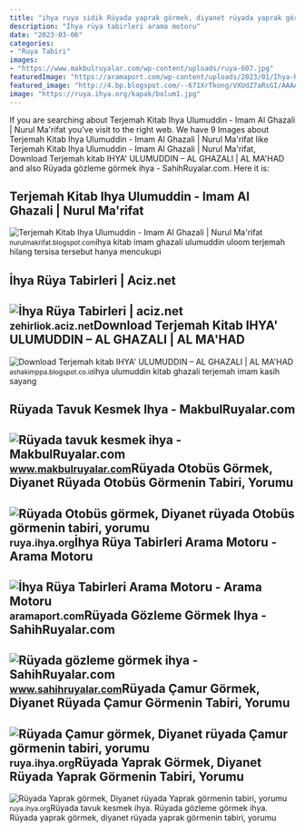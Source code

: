 ```yaml
---
title: "ihya ruya sidik Rüyada yaprak görmek, diyanet rüyada yaprak görmenin tabiri, yorumu"
description: "İhya rüya tabirleri arama motoru"
date: "2023-03-06"
categories:
- "Ruya Tabiri"
images:
- "https://www.makbulruyalar.com/wp-content/uploads/ruya-607.jpg"
featuredImage: "https://aramaport.com/wp-content/uploads/2023/01/Ihya-Ruya-Tabirleri-Yilan-Gormek-1.jpg"
featured_image: "http://4.bp.blogspot.com/--671XrTkong/VXUdZ7aRsGI/AAAAAAAAB-o/A3bt_d5_-GE/s1600/ihya.jpg"
image: "https://ruya.ihya.org/kapak/bolum1.jpg"
---
```


If you are searching about Terjemah Kitab Ihya Ulumuddin - Imam Al Ghazali | Nurul Ma'rifat you've visit to the right web. We have 9 Images about Terjemah Kitab Ihya Ulumuddin - Imam Al Ghazali | Nurul Ma'rifat like Terjemah Kitab Ihya Ulumuddin - Imam Al Ghazali | Nurul Ma'rifat, Download Terjemah kitab IHYA' ULUMUDDIN – AL GHAZALI | AL MA'HAD and also Rüyada gözleme görmek ihya - SahihRuyalar.com. Here it is:

Terjemah Kitab Ihya Ulumuddin - Imam Al Ghazali | Nurul Ma'rifat
----------------------------------------------------------------

 ![Terjemah Kitab Ihya Ulumuddin - Imam Al Ghazali | Nurul Ma'rifat](http://4.bp.blogspot.com/--671XrTkong/VXUdZ7aRsGI/AAAAAAAAB-o/A3bt_d5_-GE/s1600/ihya.jpg) <small>nurulmakrifat.blogspot.com</small>ihya kitab imam ghazali ulumuddin uloom terjemah hilang tersisa tersebut hanya mencukupi

İhya Rüya Tabirleri | Aciz.net
------------------------------

 ![İhya Rüya Tabirleri | aciz.net](https://www.aciz.net/rsm/sub/zehirliok/ihya-ruya-tabirleri.jpg) <small>zehirliok.aciz.net</small>Download Terjemah Kitab IHYA' ULUMUDDIN – AL GHAZALI | AL MA'HAD
----------------------------------------------------------------

 ![Download Terjemah kitab IHYA' ULUMUDDIN – AL GHAZALI | AL MA'HAD](https://2.bp.blogspot.com/-lbCe9v1UtJI/UGMimukxjeI/AAAAAAAAAb0/CGVSxycW-RA/s1600/ihya+ulumudin.jpg) <small>ashakimppa.blogspot.co.id</small>ihya ulumuddin kitab ghazali terjemah imam kasih sayang

Rüyada Tavuk Kesmek Ihya - MakbulRuyalar.com
--------------------------------------------

 ![Rüyada tavuk kesmek ihya - MakbulRuyalar.com](https://www.makbulruyalar.com/wp-content/uploads/ruya-607.jpg) <small>www.makbulruyalar.com</small>Rüyada Otobüs Görmek, Diyanet Rüyada Otobüs Görmenin Tabiri, Yorumu
-------------------------------------------------------------------

 ![Rüyada Otobüs görmek, Diyanet rüyada Otobüs görmenin tabiri, yorumu](https://ruya.ihya.org/kapak/bolum2.jpg) <small>ruya.ihya.org</small>İhya Rüya Tabirleri Arama Motoru - Arama Motoru
-----------------------------------------------

 ![İhya Rüya Tabirleri Arama Motoru - Arama Motoru](https://aramaport.com/wp-content/uploads/2023/01/Ihya-Ruya-Tabirleri-Yilan-Gormek-1.jpg) <small>aramaport.com</small>Rüyada Gözleme Görmek Ihya - SahihRuyalar.com
---------------------------------------------

 ![Rüyada gözleme görmek ihya - SahihRuyalar.com](https://www.sahihruyalar.com/wp-content/uploads/ruya-1005.jpg) <small>www.sahihruyalar.com</small>Rüyada Çamur Görmek, Diyanet Rüyada Çamur Görmenin Tabiri, Yorumu
-----------------------------------------------------------------

 ![Rüyada Çamur görmek, Diyanet rüyada Çamur görmenin tabiri, yorumu](https://ruya.ihya.org/kapak/bolum1.jpg) <small>ruya.ihya.org</small>Rüyada Yaprak Görmek, Diyanet Rüyada Yaprak Görmenin Tabiri, Yorumu
-------------------------------------------------------------------

 ![Rüyada Yaprak görmek, Diyanet rüyada Yaprak görmenin tabiri, yorumu](https://ruya.ihya.org/kapak/bolum4.jpg) <small>ruya.ihya.org</small>Rüyada tavuk kesmek ihya. Rüyada gözleme görmek ihya. Rüyada yaprak görmek, diyanet rüyada yaprak görmenin tabiri, yorumu
